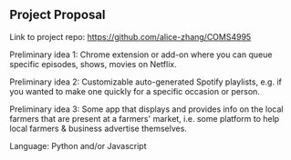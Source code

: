 Project Proposal
---------------

Link to project repo: https://github.com/alice-zhang/COMS4995

Preliminary idea 1: Chrome extension or add-on where you can queue specific episodes, shows, movies on Netflix.

Preliminary idea 2: Customizable auto-generated Spotify playlists, e.g. if you wanted to make one quickly for a specific occasion or person.

Preliminary idea 3: Some app that displays and provides info on the local farmers that are present at a farmers' market, i.e. some platform to help local farmers & business advertise themselves.

Language: Python and/or Javascript  
